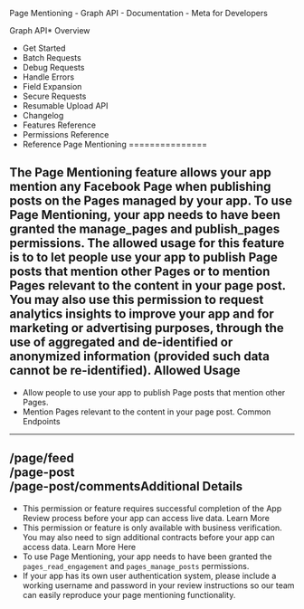 Page Mentioning - Graph API - Documentation - Meta for Developers

Graph API* Overview
* Get Started
* Batch Requests
* Debug Requests
* Handle Errors
* Field Expansion
* Secure Requests
* Resumable Upload API
* Changelog
* Features Reference
* Permissions Reference
* Reference
Page Mentioning
===============

 The **Page Mentioning** feature allows your app mention any Facebook Page when publishing posts on the Pages managed by your app. To use Page Mentioning, your app needs to have been granted the **manage\_pages** and **publish\_pages** permissions. The allowed usage for this feature is to to let people use your app to publish Page posts that mention other Pages or to mention Pages relevant to the content in your page post. You may also use this permission to request analytics insights to improve your app and for marketing or advertising purposes, through the use of aggregated and de-identified or anonymized information (provided such data cannot be re-identified). Allowed Usage
-------------

* Allow people to use your app to publish Page posts that mention other Pages.
* Mention Pages relevant to the content in your page post.
Common Endpoints
----------------

/page/feed  
/page-post  
/page-post/commentsAdditional Details
------------------

* This permission or feature requires successful completion of the App Review process before your app can access live data. Learn More
* This permission or feature is only available with business verification. You may also need to sign additional contracts before your app can access data. Learn More Here
* To use Page Mentioning, your app needs to have been granted the `pages_read_engagement` and `pages_manage_posts` permissions.
* If your app has its own user authentication system, please include a working username and password in your review instructions so our team can easily reproduce your page mentioning functionality.